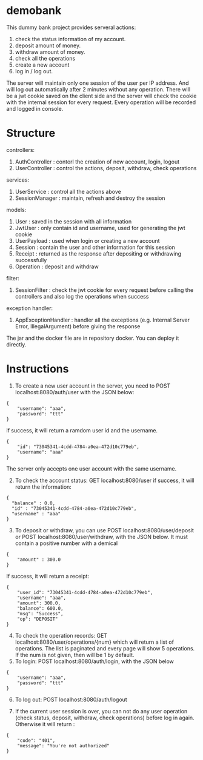 # demobank
This dummy bank project provides serveral actions: 
1. check the status information of my account.
2. deposit amount of money.
3. withdraw amount of money.
4. check all the operations
5. create a new account
6. log in / log out.

The server will maintain only one session of the user per IP address. And will log out automatically after 2 minutes without any operation. 
There will be a jwt cookie saved on the client side and the server will check the cookie with the internal session for every request. 
Every operation will be recorded and logged in console.

# Structure
controllers:
1. AuthController : contorl the creation of new account, login, logout
2. UserController : control the actions, deposit, withdraw, check operations

services:
1. UserService : control all the actions above
2. SessionManager : maintain, refresh and destroy the session

models:
1. User : saved in the session with all information
2. JwtUser : only contain id and username, used for generating the jwt cookie
3. UserPayload : used when login or creating a new account
4. Session : contain the user and other information for this session
5. Receipt : returned as the response after depositing or withdrawing successfully
6. Operation : deposit and withdraw

filter:
1. SessionFilter : check the jwt cookie for every request before calling the controllers and also log the operations when success

exception handler:
1. AppExceptionHandler : handler all the exceptions (e.g. Internal Server Error, IllegalArgument) before giving the response


The jar and the docker file are in repository docker. You can deploy it directly.


# Instructions
1. To create a new user account in the server, you need to POST localhost:8080/auth/user with the JSON below:
```
{
    "username": "aaa",
    "password": "ttt"
}
```
if success, it will return a ramdom user id and the username.
```
{
    "id": "73045341-4cdd-4784-a0ea-472d10c779eb",
    "username": "aaa"
}
```
The server only accepts one user account with the same username.

2.  To check the account status: GET localhost:8080/user
if success, it will return the information:
```
{
  "balance" : 0.0,
  "id" : "73045341-4cdd-4784-a0ea-472d10c779eb",
  "username" : "aaa"
}
```
3.  To deposit or withdraw, you can use POST localhost:8080/user/deposit or POST localhost:8080/user/withdraw, with the JSON below.
It must contain a positive number with a demical
```
{
    "amount" : 300.0
}
```
If success, it will return a receipt:
```
{
    "user_id": "73045341-4cdd-4784-a0ea-472d10c779eb",
    "username": "aaa",
    "amount": 300.0,
    "balance": 600.0,
    "msg": "Success",
    "op": "DEPOSIT"
}
```
4.  To check the operation records: GET localhost:8080/user/operations/{num} which will return a list of operations. The list is paginated and every page will show 5 operations. If the num is not given, then will be 1 by default.
5.  To login: POST localhost:8080/auth/login, with the JSON below
```
{
    "username": "aaa",
    "password": "ttt"
}
```
6.  To log out: POST localhost:8080/auth/logout

7.  If the current user session is over, you can not do any user operation (check status, deposit, withdraw, check operations) before log in again. Otherwise it will return :
```
{
    "code": "401",
    "message": "You're not authorized"
}
```
